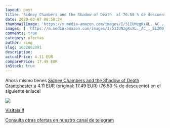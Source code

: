 ```yaml
---
layout: post
title: 'Sidney Chambers and the Shadow of Death  al 76.50 % de descuento'
date: 2020-03-07 08:50:24
thumbnailImage: 'https://m.media-amazon.com/images/I/51IUNzgKsXL._AC_._SL200_.jpg'
images: [ 'https://m.media-amazon.com/images/I/51IUNzgKsXL._AC_._SL200_.jpg' ]
comments: true
category: ofertas
author: ring
slug: 1632862891
description:
actualPrice: 4.11 EUR
comparePrice: 17.49 EUR
inStock: true
---
```


Ahora mismo tienes [Sidney Chambers and the Shadow of Death  Grantchester ](https://www.amazon.es/dp/1632862891/?tag=redken-21) a 4.11 EUR (original: 17.49 EUR) (76.50 %  de descuento) en el siguiente enlace!

[![](https://m.media-amazon.com/images/I/51IUNzgKsXL._AC_._SL200_.jpg)](https://www.amazon.es/dp/1632862891/?tag=redken-21)

[Visítala!!!](https://www.amazon.es/dp/1632862891/?tag=redken-21)

[Consulta otras ofertas en nuestro canal de telegram](https://t.me/s/ofertas25)
